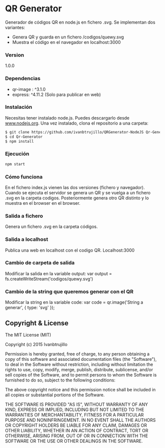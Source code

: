 # QR Generator

Generador de códigos QR en node.js en fichero .svg. Se implementan dos variantes:

  - Genera QR y guarda en un fichero /codigos/quewy.svg
  - Muestra el código en el navegador en localhost:3000

### Version
1.0.0

### Dependencias
* qr-image :  ^3.1.0
* express: ^4.11.2 (Solo para publicar en web)

### Instalación
Necesitas tener instalado node.js. Puedes descargarlo desde www.nodejs.org.
Una vez instalado, clona el repositorio a una carpeta:

```sh
$ git clone https://github.com/ivanbtrujillo/QRGenerator-NodeJS Qr-Generator
$ cd Qr-Generator
$ npm install
```

### Ejecución
```sh
npm start
```

### Cómo funciona
En el fichero index.js vienen las dos versiones (fichero y navegador). Cuando se ejecuta el servidor se genera un QR y se vuelga a un fichero .svg en la carpeta codigos. Posteriormente genera otro QR distinto y lo muestra en el browser en el browser.

### Salida a fichero
Genera un fichero .svg en la carpeta códigos. 

### Salida a localhost
Publica una web en localhost con el codigo QR. Localhost:3000

### Cambio de carpeta de salida
Modificar la salida en la variable output:
var output = fs.createWriteStream('codigos/quewy.svg')

### Cambio de la string que queremos generar con el QR
Modificar la string en la variable code:
var code = qr.image('String a generar', { type: 'svg' });  

## Copyright & License

The MIT License (MIT)

Copyright (c) 2015 Ivanbtrujillo

Permission is hereby granted, free of charge, to any person obtaining a copy of this software and associated documentation files (the "Software"), to deal
in the Software without restriction, including without limitation the rights to use, copy, modify, merge, publish, distribute, sublicense, and/or sell
copies of the Software, and to permit persons to whom the Software is furnished to do so, subject to the following conditions:

The above copyright notice and this permission notice shall be included in all copies or substantial portions of the Software.

THE SOFTWARE IS PROVIDED "AS IS", WITHOUT WARRANTY OF ANY KIND, EXPRESS OR IMPLIED, INCLUDING BUT NOT LIMITED TO THE WARRANTIES OF MERCHANTABILITY,
FITNESS FOR A PARTICULAR PURPOSE AND NONINFRINGEMENT. IN NO EVENT SHALL THE AUTHORS OR COPYRIGHT HOLDERS BE LIABLE FOR ANY CLAIM, DAMAGES OR OTHER
LIABILITY, WHETHER IN AN ACTION OF CONTRACT, TORT OR OTHERWISE, ARISING FROM, OUT OF OR IN CONNECTION WITH THE SOFTWARE OR THE USE OR OTHER DEALINGS IN THE
SOFTWARE.
